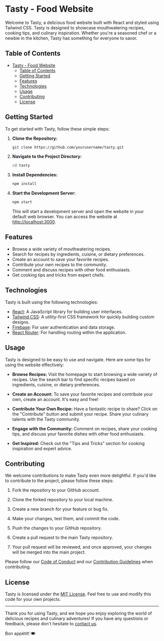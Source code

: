 # Tasty - Food Website

Welcome to Tasty, a delicious food website built with React and styled using Tailwind CSS. Tasty is designed to showcase mouthwatering recipes, cooking tips, and culinary inspiration. Whether you're a seasoned chef or a newbie in the kitchen, Tasty has something for everyone to savor.

## Table of Contents

- [Tasty - Food Website](#tasty---food-website)
  - [Table of Contents](#table-of-contents)
  - [Getting Started](#getting-started)
  - [Features](#features)
  - [Technologies](#technologies)
  - [Usage](#usage)
  - [Contributing](#contributing)
  - [License](#license)

## Getting Started

To get started with Tasty, follow these simple steps:

1. **Clone the Repository:**

   ```bash
   git clone https://github.com/yourusername/tasty.git
   ```

2. **Navigate to the Project Directory:**

   ```bash
   cd tasty
   ```

3. **Install Dependencies:**

   ```bash
   npm install
   ```

4. **Start the Development Server:**

   ```bash
   npm start
   ```

   This will start a development server and open the website in your default web browser. You can access the website at [http://localhost:3000](http://localhost:3000).

## Features

- Browse a wide variety of mouthwatering recipes.
- Search for recipes by ingredients, cuisine, or dietary preferences.
- Create an account to save your favorite recipes.
- Contribute your own recipes to the community.
- Comment and discuss recipes with other food enthusiasts.
- Get cooking tips and tricks from expert chefs.

## Technologies

Tasty is built using the following technologies:

- [React](https://reactjs.org/): A JavaScript library for building user interfaces.
- [Tailwind CSS](https://tailwindcss.com/): A utility-first CSS framework for quickly building custom designs.
- [Firebase](https://firebase.google.com/): For user authentication and data storage.
- [React Router](https://reactrouter.com/): For handling routing within the application.

## Usage

Tasty is designed to be easy to use and navigate. Here are some tips for using the website effectively:

- **Browse Recipes:** Visit the homepage to start browsing a wide variety of recipes. Use the search bar to find specific recipes based on ingredients, cuisine, or dietary preferences.

- **Create an Account:** To save your favorite recipes and contribute your own, create an account. It's easy and free!

- **Contribute Your Own Recipe:** Have a fantastic recipe to share? Click on the "Contribute" button and submit your recipe. Share your culinary talents with the Tasty community.

- **Engage with the Community:** Comment on recipes, share your cooking tips, and discuss your favorite dishes with other food enthusiasts.

- **Get Inspired:** Check out the "Tips and Tricks" section for cooking inspiration and expert advice.

## Contributing

We welcome contributions to make Tasty even more delightful. If you'd like to contribute to the project, please follow these steps:

1. Fork the repository to your GitHub account.

2. Clone the forked repository to your local machine.

3. Create a new branch for your feature or bug fix.

4. Make your changes, test them, and commit the code.

5. Push the changes to your GitHub repository.

6. Create a pull request to the main Tasty repository.

7. Your pull request will be reviewed, and once approved, your changes will be merged into the main project.

Please follow our [Code of Conduct](CODE_OF_CONDUCT.md) and our [Contribution Guidelines](CONTRIBUTING.md) when contributing.

## License

Tasty is licensed under the [MIT License](LICENSE). Feel free to use and modify this code for your own projects.

---

Thank you for using Tasty, and we hope you enjoy exploring the world of delicious recipes and culinary adventures! If you have any questions or feedback, please don't hesitate to [contact us](mailto:contact@tastyfoodwebsite.com).

Bon appétit! 🍽️
